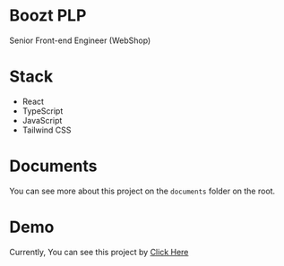 # Boozt PLP

Senior Front-end Engineer (WebShop)

# Stack

- React
- TypeScript
- JavaScript
- Tailwind CSS

# Documents

You can see more about this project on the `documents` folder on the root.

# Demo

Currently, You can see this project by [Click Here](http://raminrezaei.ir/boozt-plp/)

